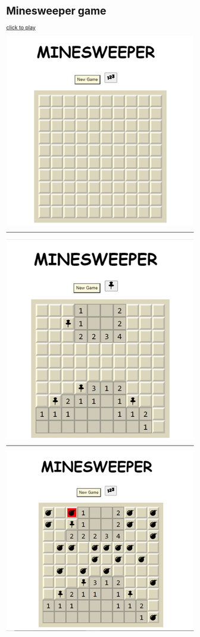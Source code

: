 # Minesweeper game
<a href=" https://prajjwal-07.github.io/minesweeper/" target="_blank">click to play</a>

<img src="screenshot/img1.png">
<hr>
<img src="screenshot/img2.png">
<hr>
<img src="screenshot/img3.png">

